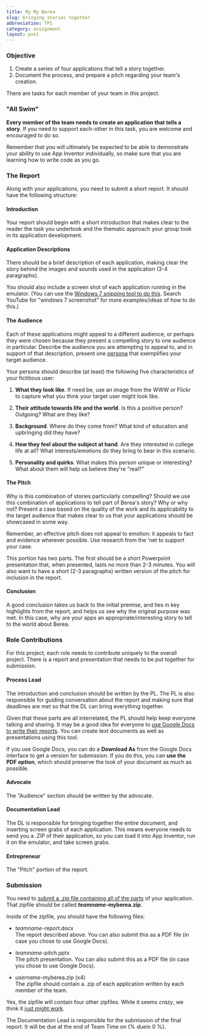 ```yaml
---
title: My My Berea
slug: bringing stories together
abbreviation: TP1
category: assignment
layout: post
---
```


### Objective

1. Create a series of four applications that tell a story together.
1. Document the process, and prepare a pitch regarding your team's creation.

There are tasks for each member of your team in this project.

### "All Swim"

**Every member of the team needs to create an application that tells a story**. If you need to support each-other in this task, you are welcome and encouraged to do so. 

Remember that you will ultimately be expected to be able to demonstrate your ability to use App Inventor individually, so make sure that you are learning how to write code as you go.

### The Report

Along with your applications, you need to submit a short report. It should have the following structure:

#### Introduction

Your report should begin with a short introduction that makes clear to the reader the task you undertook and the thematic approach your group took in its application development.

#### Application Descriptions

There should be a brief description of each application, making clear the story behind the images and sounds used in the application (3-4 paragraphs). 

You should also include a screen shot of each application running in the emulator. (You can use the [Windows 7 snipping tool to do this](http://www.youtube.com/watch?v=wmR7k65gtM4). Search YouTube for "windows 7 screenshot" for more examples/ideas of how to do this.)

#### The Audience

Each of these applications might appeal to a different audience, or perhaps they were chosen because they present a compelling story to one audience in particular. Describe the audience you are attempting to appeal to, and in support of that description, present one [persona](http://www.usabilityfirst.com/glossary/persona/) that exemplifies your target audience.

Your persona should describe (at least) the following five characteristics of your fictitious user:

1. **What they look like**. If need be, use an image from the WWW or Flickr to capture what you think your target user might look like.

1. **Their attitude towards life and the world**. Is this a positive person? Outgoing? What are they like?

1. **Background**. Where do they come from? What kind of education and upbringing did they have?

1. **How they feel about the subject at hand**. Are they interested in college life at all? What interests/emotions do they bring to bear in this scenario.

1. **Personality and quirks**. What makes this person unique or interesting? What about them will help us believe they're "real?"

#### The Pitch

Why is this combination of stories particularly compelling? Should we use this combination of applications to tell part of Berea's story? Why or why not? Present a case based on the quality of the work and its applicability to the target audience that makes clear to us that your applications should be showcased in some way. 

Remember, an effective pitch does not appeal to emotion: it appeals to fact and evidence wherever possible. Use research from the 'net to support your case.

This portion has two parts. The first should be a short Powerpoint presentation that, when presented, lasts no more than 2-3 minutes. You will also want to have a short (2-3 paragraphs) written version of the pitch for inclusion in the report.

#### Conclusion

A good conclusion takes us back to the initial premise, and ties in key highlights from the report, and helps us see why the original purpose was met. In this case, why are your apps an appropriate/interesting story to tell to the world about Berea.

### Role Contributions

For this project, each role needs to contribute uniquely to the overall project. There is a report and presentation that needs to be put together for submission.

#### Process Lead

The introduction and conclusion should be written by the PL. The PL is also responsible for guiding conversation about the report and making sure that deadlines are met so that the DL can bring everything together.

Given that these parts are all interrelated, the PL should help keep everyone talking and sharing. It may be a good idea for everyone to [use Google Docs to write their reports](http://www.youtube.com/watch?v=epJi5qUw1rc). You can create text documents as well as presentations using this tool. 

If you use Google Docs, you can do a **Download As** from the Google Docs interface to get a version for submission. If you do this, you can **use the PDF option**, which should preserve the look of your document as much as possible.

#### Advocate

The "Audience" section should be written by the advocate.

#### Documentation Lead

The DL is responsible for bringing together the entire document, and inserting screen grabs of each application. This means everyone needs to send you a .ZIP of their application, so you can load it into App Inventor, run it on the emulator, and take screen grabs.

#### Entrepreneur

The "Pitch" portion of the report.

### Submission

You need to [submit a .zip file containing all of the parts](http://www.youtube.com/watch?v=AmV5NC7tVbU) of your application. That zipfile should be called ***teamname*-myberea.zip**.

Inside of the zipfile, you should have the following files:

* *teamname*-report.docx <br/>
The report described above. You can also submit this as a PDF file (in case you chose to use Google Docs).

* *teamname*-pitch.pptx <br/>
The pitch presentation. You can also submit this as a PDF file (in case you chose to use Google Docs).

* *username*-myberea.zip (x4)<br/>
The zipfile should contain a .zip of each application written by each member of the team.

Yes, the zipfile will contain four other zipfiles. While it seems *crazy*, we think it [just might work](http://www.youtube.com/watch?v=Sw16FXp5ZJk).

The Documentation Lead is responsible for the submission of the final report. It will be due at the end of Team Time on {% duein 0 %}.